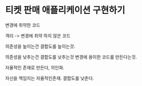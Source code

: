# 티켓 판매 애플리케이션 구현하기

변경에 취약한 코드

격리 -> 변경에 취약 하지 않은 코드

의존성을 높이는건 결합도를 높이는것.

의존성을 낮추는건 결합도를 낮추는것 변경에 용이한 코드를 만든다는것.

자율적인 존재로 만든다, 의인화.

자신을 책임지는 자율적인존재. 결합도를 낮춘다.
